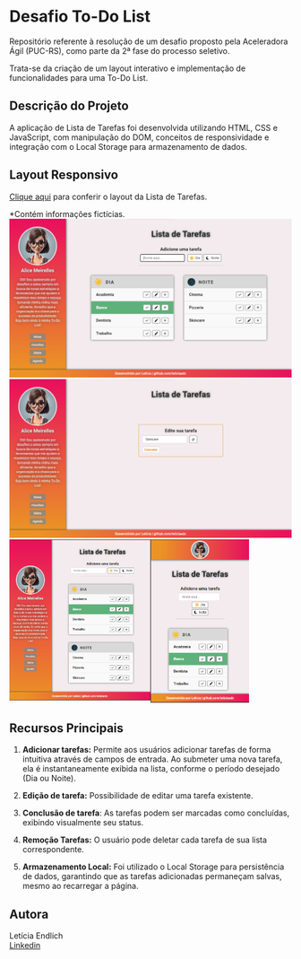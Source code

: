# Desafio To-Do List
Repositório referente à resolução de um desafio proposto pela Aceleradora Ágil (PUC-RS), como parte da 2ª fase do processo seletivo.

Trata-se da criação de um layout interativo e implementação de funcionalidades para uma To-Do List.

## Descrição do Projeto
A aplicação de Lista de Tarefas foi desenvolvida utilizando HTML, CSS e JavaScript, com manipulação do DOM, conceitos de responsividade e integração com o Local Storage para armazenamento de dados.

## Layout Responsivo 
<a href="https://leticiaedc.github.io/aceleradora-agil-layout/">Clique aqui</a> para conferir o layout da Lista de Tarefas. 

*Contém informações fictícias. 
<img src="img/screenshot-to-do.png" />
<img src="img/screenshot-editar.png" />
<img src="img/screenshot-to-do-1000px.png" width="50%" align="left" /> 
<img src="img/screenshot-to-do-500px.png" width="35%" />

## Recursos Principais
1. <b>Adicionar tarefas:</b> Permite aos usuários adicionar tarefas de forma intuitiva através de campos de entrada. Ao submeter uma nova tarefa, ela é instantaneamente exibida na lista, conforme o período desejado (Dia ou Noite).

2. <b>Edição de tarefa:</b> Possibilidade de editar uma tarefa existente. 

3. <b>Conclusão de tarefa</b>: As tarefas podem ser marcadas como concluídas, exibindo visualmente seu status.

4. <b>Remoção Tarefas:</b> O usuário pode deletar cada tarefa de sua lista correspondente.

5. <b>Armazenamento Local:</b>  Foi utilizado o Local Storage para persistência de dados, garantindo que as tarefas adicionadas permaneçam salvas, mesmo ao recarregar a página. 

## Autora
Letícia Endlich <br><a href="https://www.linkedin.com/in/leticiaendlich/">Linkedin</a>